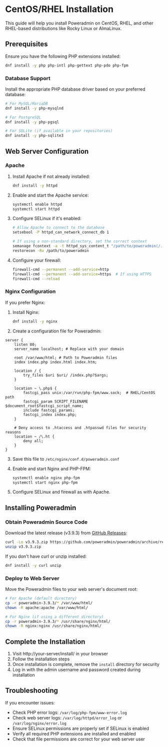 # CentOS/RHEL Installation

This guide will help you install Poweradmin on CentOS, RHEL, and other RHEL-based distributions like Rocky Linux or AlmaLinux.

## Prerequisites

Ensure you have the following PHP extensions installed:

```bash
dnf install -y php php-intl php-gettext php-pdo php-fpm
```

### Database Support

Install the appropriate PHP database driver based on your preferred database:

```bash
# For MySQL/MariaDB
dnf install -y php-mysqlnd

# For PostgreSQL
dnf install -y php-pgsql

# For SQLite (if available in your repositories)
dnf install -y php-sqlite3
```

## Web Server Configuration

### Apache

1. Install Apache if not already installed:
   ```bash
   dnf install -y httpd
   ```

2. Enable and start the Apache service:
   ```bash
   systemctl enable httpd
   systemctl start httpd
   ```

3. Configure SELinux if it's enabled:
   ```bash
   # Allow Apache to connect to the database
   setsebool -P httpd_can_network_connect_db 1
   
   # If using a non-standard directory, set the correct context
   semanage fcontext -a -t httpd_sys_content_t "/path/to/poweradmin(/.*)?"
   restorecon -Rv /path/to/poweradmin
   ```

4. Configure your firewall:
   ```bash
   firewall-cmd --permanent --add-service=http
   firewall-cmd --permanent --add-service=https  # If using HTTPS
   firewall-cmd --reload
   ```

### Nginx Configuration

If you prefer Nginx:

1. Install Nginx:
   ```bash
   dnf install -y nginx
   ```

2. Create a configuration file for Poweradmin:

```nginx
server {
    listen 80;
    server_name localhost; # Replace with your domain

    root /var/www/html; # Path to Poweradmin files
    index index.php index.html index.htm;

    location / {
        try_files $uri $uri/ /index.php?$args;
    }

    location ~ \.php$ {
        fastcgi_pass unix:/var/run/php-fpm/www.sock;  # RHEL/CentOS path
        fastcgi_param SCRIPT_FILENAME $document_root$fastcgi_script_name;
        include fastcgi_params;
        fastcgi_index index.php;
    }

    # Deny access to .htaccess and .htpasswd files for security reasons
    location ~ /\.ht {
        deny all;
    }
}
```

3. Save this file to `/etc/nginx/conf.d/poweradmin.conf`

4. Enable and start Nginx and PHP-FPM:
   ```bash
   systemctl enable nginx php-fpm
   systemctl start nginx php-fpm
   ```

5. Configure SELinux and firewall as with Apache.

## Installing Poweradmin

### Obtain Poweradmin Source Code

Download the latest release (v3.9.3) from [GitHub Releases](https://github.com/poweradmin/poweradmin/releases):

```bash
curl -Lo v3.9.3.zip https://github.com/poweradmin/poweradmin/archive/refs/tags/v3.9.3.zip
unzip v3.9.3.zip
```

If you don't have curl or unzip installed:

```bash
dnf install -y curl unzip
```

### Deploy to Web Server

Move the Poweradmin files to your web server's document root:

```bash
# For Apache (default directory)
cp -r poweradmin-3.9.3/* /var/www/html/
chown -R apache:apache /var/www/html/

# For Nginx (if using a different directory)
cp -r poweradmin-3.9.3/* /usr/share/nginx/html/
chown -R nginx:nginx /usr/share/nginx/html/
```

## Complete the Installation

1. Visit http://your-server/install/ in your browser
2. Follow the installation steps
3. Once installation is complete, remove the `install` directory for security
4. Log in with the admin username and password created during installation

## Troubleshooting

If you encounter issues:

- Check PHP error logs: `/var/log/php-fpm/www-error.log` 
- Check web server logs: `/var/log/httpd/error_log` or `/var/log/nginx/error.log`
- Ensure SELinux permissions are properly set if SELinux is enabled
- Verify all required PHP extensions are installed and enabled
- Check that file permissions are correct for your web server user